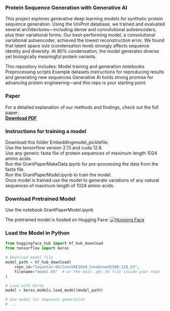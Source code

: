 ### Protein Sequence Generation with Generative AI
This project explores generative deep learning models for synthetic protein sequence generation. Using the UniProt database, we trained and evaluated several architectures—including dense and convolutional autoencoders, plus their variational forms.
Our best-performing model, a convolutional variational autoencoder, achieved the lowest reconstruction error. We found that latent space size (condensation level) strongly affects sequence identity and diversity. At 80% condensation, the model generates diverse yet biologically meaningful protein variants.

This repository includes:
Model training and generation notebooks
Preprocessing scripts
Example datasets
Instructions for reproducing results and generating new sequences
Generative AI holds strong promise for advancing protein engineering—and this repo is your starting point.<br>

### Paper
For a detailed explanation of our methods and findings, check out the full paper:<br>
**[Download PDF](./protein_generation.pdf)**

### Instructions for training a model
Download this folder Embeddingmodel_picklefile.<br>
Use the tensorflow version 2.13 and cuda 12.8.<br>
Use any generic fasta file of protein sequences of maximum length 1024 amino acids.<br>
Run the GrantPaperMakeData.ipynb for pre-processing the data from the fasta file.<br>
Run the GrantPaperModel.ipynb to train the model.<br>
Once model is trained use the model to generate variations of any natural sequences of maximum length of 1024 amino acids.<br>

### Download Pretrained Model

Use the notebook GrantPaperModel.ipynb

The pretrained model is hosted on Hugging Face:
[![Hugging Face](https://img.shields.io/badge/Hugging%20Face-Model-yellow)](https://huggingface.co/Sayantan-95/ConvVAE1024_Condensed1500_128_k3)

### Load the Model in Python

```python
from huggingface_hub import hf_hub_download
from tensorflow import keras

# Download model file
model_path = hf_hub_download(
    repo_id="Sayantan-95/ConvVAE1024_Condensed1500_128_k3",
    filename="model.h5"  # or the main .pb/.h5 file inside your repo
)

# Load with Keras
model = keras.models.load_model(model_path)

# Use model for sequence generation
# ...
